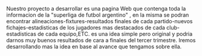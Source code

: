 Nuestro proyecto a desarrollar es una pagina Web que contenga toda la informacion de la "superliga de futbol argentino" , en la misma se podran encontrar alineaciones-fixtures-resultados finales de cada partido-nuevos fichajes-estadisticas de los jugadores mas destacados de cada club-estadisticas de cada equipo,ETC.
es una idea simple pero original y podria darnos muy buenos resultados de cara a finales del tercer trimestre.
Iremos desarrollando mas la idea en base al avance que tengamos sobre ella.
